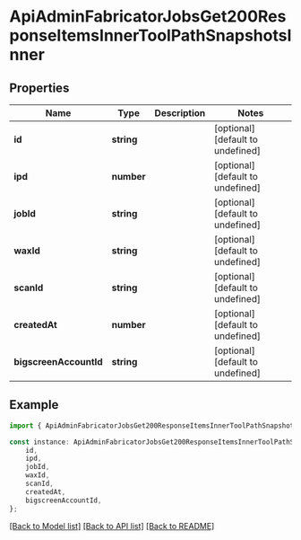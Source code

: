 # ApiAdminFabricatorJobsGet200ResponseItemsInnerToolPathSnapshotsInner


## Properties

Name | Type | Description | Notes
------------ | ------------- | ------------- | -------------
**id** | **string** |  | [optional] [default to undefined]
**ipd** | **number** |  | [optional] [default to undefined]
**jobId** | **string** |  | [optional] [default to undefined]
**waxId** | **string** |  | [optional] [default to undefined]
**scanId** | **string** |  | [optional] [default to undefined]
**createdAt** | **number** |  | [optional] [default to undefined]
**bigscreenAccountId** | **string** |  | [optional] [default to undefined]

## Example

```typescript
import { ApiAdminFabricatorJobsGet200ResponseItemsInnerToolPathSnapshotsInner } from '@heavygee/arda-api-sdk';

const instance: ApiAdminFabricatorJobsGet200ResponseItemsInnerToolPathSnapshotsInner = {
    id,
    ipd,
    jobId,
    waxId,
    scanId,
    createdAt,
    bigscreenAccountId,
};
```

[[Back to Model list]](../README.md#documentation-for-models) [[Back to API list]](../README.md#documentation-for-api-endpoints) [[Back to README]](../README.md)
